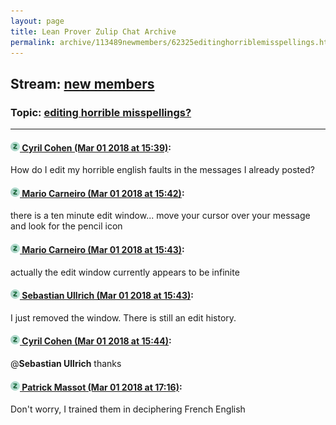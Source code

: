 ```yaml
---
layout: page
title: Lean Prover Zulip Chat Archive 
permalink: archive/113489newmembers/62325editinghorriblemisspellings.html
---
```


## Stream: [new members](index.html)
### Topic: [editing horrible misspellings?](62325editinghorriblemisspellings.html)

---

#### [![Click to go to Zulip](../../assets/img/zulip2.png) Cyril Cohen (Mar 01 2018 at 15:39)](https://leanprover.zulipchat.com/#narrow/stream/113489-new%20members/topic/editing%20horrible%20misspellings%3F/near/123140234):
How do I edit my horrible english faults in the messages I already posted?

#### [![Click to go to Zulip](../../assets/img/zulip2.png) Mario Carneiro (Mar 01 2018 at 15:42)](https://leanprover.zulipchat.com/#narrow/stream/113489-new%20members/topic/editing%20horrible%20misspellings%3F/near/123140542):
there is a ten minute edit window... move your cursor over your message and look for the pencil icon

#### [![Click to go to Zulip](../../assets/img/zulip2.png) Mario Carneiro (Mar 01 2018 at 15:43)](https://leanprover.zulipchat.com/#narrow/stream/113489-new%20members/topic/editing%20horrible%20misspellings%3F/near/123140553):
actually the edit window currently appears to be infinite

#### [![Click to go to Zulip](../../assets/img/zulip2.png) Sebastian Ullrich (Mar 01 2018 at 15:43)](https://leanprover.zulipchat.com/#narrow/stream/113489-new%20members/topic/editing%20horrible%20misspellings%3F/near/123140557):
I just removed the window. There is still an edit history.

#### [![Click to go to Zulip](../../assets/img/zulip2.png) Cyril Cohen (Mar 01 2018 at 15:44)](https://leanprover.zulipchat.com/#narrow/stream/113489-new%20members/topic/editing%20horrible%20misspellings%3F/near/123140607):
@**Sebastian Ullrich** thanks

#### [![Click to go to Zulip](../../assets/img/zulip2.png) Patrick Massot (Mar 01 2018 at 17:16)](https://leanprover.zulipchat.com/#narrow/stream/113489-new%20members/topic/editing%20horrible%20misspellings%3F/near/123143884):
Don't worry, I trained them in deciphering French English

